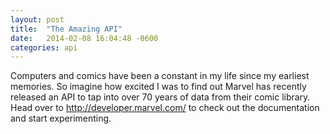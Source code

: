 ```yaml
---
layout: post
title:  "The Amazing API"
date:   2014-02-08 16:04:48 -0600
categories: api
---
```

Computers and comics have been a constant in my life since my earliest memories. So imagine how excited I was to find out Marvel has recently released an API to tap into over 70 years of data from their comic library. Head over to http://developer.marvel.com/ to check out the documentation and start experimenting.
